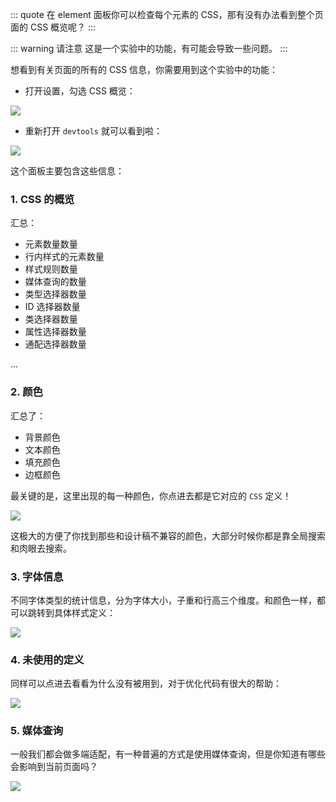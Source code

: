 ::: quote
在 element 面板你可以检查每个元素的 CSS，那有没有办法看到整个页面的 CSS 概览呢？
:::

::: warning 请注意
这是一个实验中的功能，有可能会导致一些问题。
:::

想看到有关页面的所有的 CSS 信息，你需要用到这个实验中的功能：

* 打开设置，勾选 CSS 概览：

![](https://wingman-1300536089.cos.ap-shanghai.myqcloud.com/chrome/C07/css_over_view01.gif)

* 重新打开 `devtools` 就可以看到啦：

![](https://wingman-1300536089.cos.ap-shanghai.myqcloud.com/chrome/C07/css_overview_02.gif)

这个面板主要包含这些信息：

### 1. CSS 的概览

汇总：

* 元素数量数量
* 行内样式的元素数量
* 样式规则数量
* 媒体查询的数量
* 类型选择器数量
* ID 选择器数量
* 类选择器数量
* 属性选择器数量
* 通配选择器数量

...

### 2. 颜色

汇总了：

* 背景颜色
* 文本颜色
* 填充颜色
* 边框颜色

最关键的是，这里出现的每一种颜色，你点进去都是它对应的 `CSS` 定义！

![](https://wingman-1300536089.cos.ap-shanghai.myqcloud.com/chrome/C07/css_overview_color.gif)

这极大的方便了你找到那些和设计稿不兼容的颜色，大部分时候你都是靠全局搜索和肉眼去搜索。

### 3. 字体信息

不同字体类型的统计信息，分为字体大小，子重和行高三个维度。和颜色一样，都可以跳转到具体样式定义：

![](https://wingman-1300536089.cos.ap-shanghai.myqcloud.com/chrome/C07/css_over_view_font.gif)

### 4. 未使用的定义

同样可以点进去看看为什么没有被用到，对于优化代码有很大的帮助：

![](https://wingman-1300536089.cos.ap-shanghai.myqcloud.com/chrome/C07/css_over_view_unused_declaration.png)

### 5. 媒体查询

一般我们都会做多端适配，有一种普遍的方式是使用媒体查询，但是你知道有哪些会影响到当前页面吗？

![](https://wingman-1300536089.cos.ap-shanghai.myqcloud.com/chrome/C07/css_over_view_media_query.gif)
